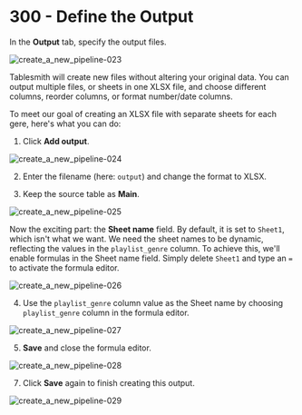 # 300 - Define the Output

In the **Output** tab, specify the output files.

![create_a_new_pipeline-023](https://github.com/user-attachments/assets/2cc53263-d57f-4c61-91e6-8fb4d10096a7)
 
Tablesmith will create new files without altering your original data. You can output multiple files, or sheets in one XLSX file, and choose different columns, reorder columns, or format number/date columns.

To meet our goal of creating an XLSX file with separate sheets for each gere, here's what you can do:

1. Click **Add output**.

![create_a_new_pipeline-024](https://github.com/user-attachments/assets/0c4d3b6f-703b-441c-be4b-740ce0a84738)

2. Enter the filename (here: ```output```) and change the format to XLSX.

3. Keep the source table as **Main**.

![create_a_new_pipeline-025](https://github.com/user-attachments/assets/8eeb9475-fbd9-4924-b84d-c0812702bdb1)

Now the exciting part: the **Sheet name** field. By default, it is set to ```Sheet1```, which isn't what we want. We need the sheet names to be dynamic, reflecting the values in the ```playlist_genre``` column. To achieve this, we'll enable formulas in the Sheet name field. Simply delete ```Sheet1``` and type an ```=``` to activate the formula editor.

![create_a_new_pipeline-026](https://github.com/user-attachments/assets/27f0e22a-4b57-434f-8260-7128c544f629)

4. Use the ```playlist_genre``` column value as the Sheet name by choosing ```playlist_genre``` column in the formula editor.

![create_a_new_pipeline-027](https://github.com/user-attachments/assets/5b8728fb-eabe-42dd-96c5-d7806b252218)

5. **Save** and close the formula editor.

![create_a_new_pipeline-028](https://github.com/user-attachments/assets/ea817904-d5e7-487a-b393-92150f757a4b)

7. Click **Save** again to finish creating this output.

![create_a_new_pipeline-029](https://github.com/user-attachments/assets/bf6b7c6d-cd4b-4957-9d0d-aa3d8f876532)
